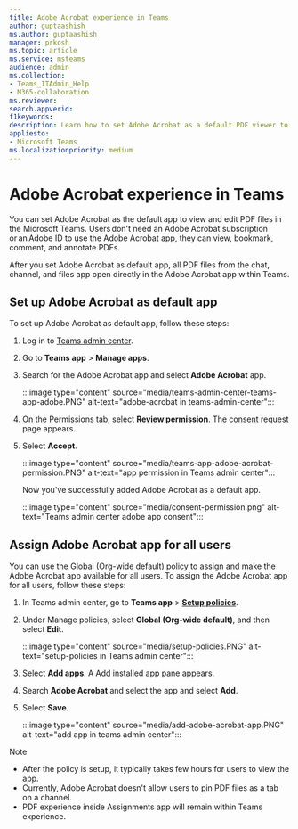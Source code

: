 ```yaml
---
title: Adobe Acrobat experience in Teams
author: guptaashish
ms.author: guptaashish
manager: prkosh
ms.topic: article
ms.service: msteams
audience: admin
ms.collection: 
- Teams_ITAdmin_Help
- M365-collaboration
ms.reviewer: 
search.appverid: 
f1keywords: 
description: Learn how to set Adobe Acrobat as a default PDF viewer to view and edit PDF files in Microsoft Teams.
appliesto: 
- Microsoft Teams
ms.localizationpriority: medium
---
```


# Adobe Acrobat experience in Teams

You can set Adobe Acrobat as the default app to view and edit PDF files in the Microsoft Teams. Users don't need an Adobe Acrobat subscription or an Adobe ID to use the Adobe Acrobat app, they can view, bookmark, comment, and annotate PDFs.

After you set Adobe Acrobat as default app, all PDF files from the chat, channel, and files app open directly in the Adobe Acrobat app within Teams.

## Set up Adobe Acrobat as default app

To set up Adobe Acrobat as default app, follow these steps:

1. Log in to [Teams admin center](https://admin.teams.microsoft.com/).

1. Go to **Teams app** > **Manage apps**.

1. Search for the Adobe Acrobat app and select **Adobe Acrobat** app.

   :::image type="content" source="media/teams-admin-center-teams-app-adobe.PNG" alt-text="adobe-acrobat in teams-admin-center":::

1. On the Permissions tab, select **Review permission**. The consent request page appears.

1. Select **Accept**.

   :::image type="content" source="media/teams-app-adobe-acrobat-permission.PNG" alt-text="app permission in Teams admin center":::

   Now you've successfully added Adobe Acrobat as a default app.

   :::image type="content" source="media/consent-permission.png" alt-text="Teams admin center adobe app consent":::

## Assign Adobe Acrobat app for all users

You can use the Global (Org-wide default) policy to assign and make the Adobe Acrobat app available for all users. To assign the Adobe Acrobat app for all users, follow these steps:

1. In Teams admin center, go to **Teams app** > [**Setup policies**](https://admin.teams.microsoft.com/policies/app-setup).

1. Under Manage policies, select **Global (Org-wide default)**, and then select **Edit**.

   :::image type="content" source="media/setup-policies.PNG" alt-text="setup-policies in Teams admin center":::

1. Select **Add apps**. A Add installed app pane appears.

1. Search **Adobe Acrobat** and select the app and select **Add**.

1. Select **Save**.

   :::image type="content" source="media/add-adobe-acrobat-app.PNG" alt-text="add app in teams admin center":::

> [!NOTE]
>
> * After the policy is setup, it typically takes few hours for users to view the app.
> * Currently, Adobe Acrobat doesn't allow users to pin PDF files as a tab on a channel.
> * PDF experience inside Assignments app will remain within Teams experience.
